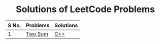 # <div align = "center">  Solutions of LeetCode Problems </div>

S No. | Problems | Solutions
----- | -------- | ---------
1 | [Two Sum](https://leetcode.com/problems/two-sum/) | [C++](https://github.com/Ajay199903/coding-problems/blob/main/leetcode/01-two-sum.cpp)
